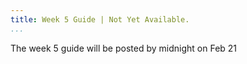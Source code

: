 ```yaml
---
title: Week 5 Guide | Not Yet Available.
...
```


The week 5 guide will be posted by midnight on Feb 21

